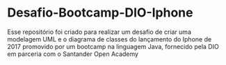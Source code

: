 # Desafio-Bootcamp-DIO-Iphone
Esse repositório foi criado para realizar um desafio de criar uma modelagem UML e o diagrama de classes do lançamento do Iphone de 2017 promovido por um bootcamp na linguagem Java, fornecido pela DIO em parceria com o Santander Open Academy
